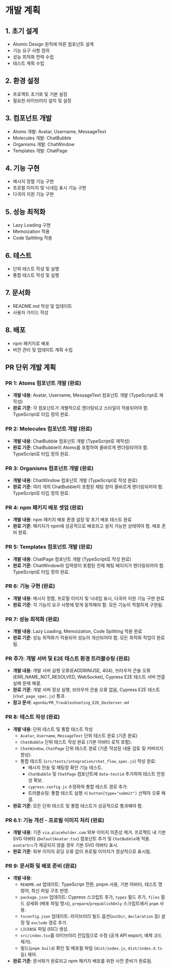 # 개발 계획

## 1. 초기 설계

- Atomic Design 원칙에 따른 컴포넌트 설계
- 기능 요구 사항 정의
- 성능 최적화 전략 수립
- 테스트 계획 수립

## 2. 환경 설정

- 프로젝트 초기화 및 기본 설정
- 필요한 라이브러리 설치 및 설정

## 3. 컴포넌트 개발

- Atoms 개발: Avatar, Username, MessageText
- Molecules 개발: ChatBubble
- Organisms 개발: ChatWindow
- Templates 개발: ChatPage

## 4. 기능 구현

- 메시지 정렬 기능 구현
- 프로필 이미지 및 닉네임 표시 기능 구현
- 다국어 지원 기능 구현

## 5. 성능 최적화

- Lazy Loading 구현
- Memoization 적용
- Code Splitting 적용

## 6. 테스트

- 단위 테스트 작성 및 실행
- 통합 테스트 작성 및 실행

## 7. 문서화

- README.md 작성 및 업데이트
- 사용자 가이드 작성

## 8. 배포

- npm 패키지로 배포
- 버전 관리 및 업데이트 계획 수립

## PR 단위 개발 계획

### PR 1: Atoms 컴포넌트 개발 (완료)

- **개발 내용**: Avatar, Username, MessageText 컴포넌트 개발 (TypeScript로 재작성)
- **완료 기준**: 각 컴포넌트가 개별적으로 렌더링되고 스타일이 적용되어야 함. TypeScript로 타입 정의 완료.

### PR 2: Molecules 컴포넌트 개발 (완료)

- **개발 내용**: ChatBubble 컴포넌트 개발 (TypeScript로 재작성)
- **완료 기준**: ChatBubble이 Atoms를 포함하여 올바르게 렌더링되어야 함. TypeScript로 타입 정의 완료.

### PR 3: Organisms 컴포넌트 개발 (완료)

- **개발 내용**: ChatWindow 컴포넌트 개발 (TypeScript로 작성 완료)
- **완료 기준**: 여러 개의 ChatBubble이 포함된 채팅 창이 올바르게 렌더링되어야 함. TypeScript로 타입 정의 완료.

### PR 4: npm 패키지 배포 셋업 (완료)

- **개발 내용**: npm 패키지 배포 환경 설정 및 초기 배포 테스트 완료
- **완료 기준**: 패키지가 npm에 성공적으로 배포되고 설치 가능한 상태여야 함. 배포 준비 완료.

### PR 5: Templates 컴포넌트 개발 (완료)

- **개발 내용**: ChatPage 컴포넌트 개발 (TypeScript로 작성 완료)
- **완료 기준**: ChatWindow와 입력창이 포함된 전체 채팅 페이지가 렌더링되어야 함. TypeScript로 타입 정의 완료.

### PR 6: 기능 구현 (완료)

- **개발 내용**: 메시지 정렬, 프로필 이미지 및 닉네임 표시, 다국어 지원 기능 구현 완료
- **완료 기준**: 각 기능이 요구 사항에 맞게 동작해야 함. 모든 기능이 적절하게 구현됨.

### PR 7: 성능 최적화 (완료)

- **개발 내용**: Lazy Loading, Memoization, Code Splitting 적용 완료
- **완료 기준**: 성능 최적화가 적용되어 성능이 개선되어야 함. 모든 최적화 작업이 완료됨.

### PR 추가: 개발 서버 및 E2E 테스트 환경 트러블슈팅 (완료)

- **개발 내용**: 개발 서버 실행 오류(EADDRINUSE, 404), 브라우저 콘솔 오류(ERR_NAME_NOT_RESOLVED, WebSocket), Cypress E2E 테스트 서버 연결 실패 문제 해결.
- **완료 기준**: 개발 서버 정상 실행, 브라우저 콘솔 오류 없음, Cypress E2E 테스트 (`chat_page_spec.js`) 통과.
- **참고 문서**: `agenda/PR_Troubleshooting_E2E_DevServer.md`

### PR 8: 테스트 작성 (완료)

- **개발 내용**: 단위 테스트 및 통합 테스트 작성
  - `Avatar`, `Username`, `MessageText` 단위 테스트 완료 (기존 완료)
  - `ChatBubble` 단위 테스트 작성 완료 (기본 아바타 로직 포함).
  - `ChatWindow`, `ChatPage` 단위 테스트 완료 (기존 작성된 내용 검토 및 커버리지 향상).
  - 통합 테스트 (`src/tests/integration/chat_flow_spec.js`) 작성 완료:
    - 메시지 전송 및 채팅창 확인 기능 테스트.
    - `ChatBubble` 및 `ChatPage` 컴포넌트에 `data-testid` 추가하여 테스트 안정성 확보.
    - `cypress.config.js` 수정하여 통합 테스트 경로 추가.
    - 트러블슈팅: 통합 테스트 실행 시 `button[type="submit"]` 선택자 오류 해결.
- **완료 기준**: 모든 단위 테스트 및 통합 테스트가 성공적으로 통과해야 함.

### PR 6.1: 기능 개선 - 프로필 이미지 처리 (완료)

- **개발 내용**: 기존 `via.placeholder.com` 외부 이미지 의존성 제거. 프로젝트 내 기본 SVG 아바타 (`DefaultAvatar.tsx`) 컴포넌트 추가 및 `ChatBubble`에 적용. `avatarSrc`가 제공되지 않을 경우 기본 SVG 아바타 표시.
- **완료 기준**: 외부 이미지 로딩 오류 없이 프로필 이미지가 정상적으로 표시됨.

### PR 9: 문서화 및 배포 준비 (완료)

- **개발 내용**:
  - `README.md` 업데이트: TypeScript 전환, pnpm 사용, 기본 아바타, 테스트 명령어, 최신 파일 구조 반영.
  - `package.json` 업데이트: Cypress 스크립트 추가, `types` 필드 추가, `files` 필드 상세화 (배포 파일 명시), `prepare`/`prepublishOnly` 스크립트에서 `pnpm` 사용.
  - `tsconfig.json` 업데이트: 라이브러리 빌드 옵션(`outDir`, `declaration` 등) 설정 및 `exclude` 경로 추가.
  - `LICENSE` 파일 (ISC) 생성.
  - `src/index.tsx`를 라이브러리 진입점으로 수정 (공개 API export, 예제 코드 제거).
  - 빌드(`pnpm build`) 확인 및 배포될 파일 (`dist/index.js`, `dist/index.d.ts` 등) 제어.
- **완료 기준**: 문서화가 완료되고 npm 패키지 배포를 위한 사전 준비가 완료됨.
